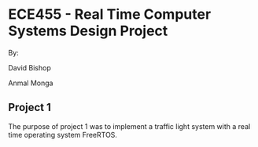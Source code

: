 # ECE455 - Real Time Computer Systems Design Project

By:

David Bishop

Anmal Monga

## Project 1

The purpose of project 1 was to implement a traffic light system with a real time operating system FreeRTOS.
